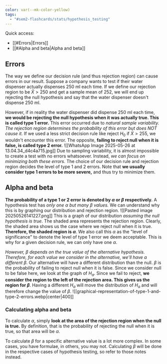 ```yaml
---
color: var(--mk-color-yellow)
tags:
  - "#sem2-flashcards/stats/hypothesis_testing"
---
```

Quick access:
- [[#Errors|Errors]]
- [[#Alpha and beta|Alpha and beta]]

## Errors
The way we define our decision rule (and thus rejection region) can cause errors in our result. Suppose a company wants to test if their water dispenser actually dispenses 250 ml each time. If we define our rejection region to be $\bar{X} > 250$ and get a sample mean of $252$, we will end up rejecting the null hypothesis and say that the water dispenser doesn't dispense 250 ml. 

However, if in reality the water dispenser did dispense 250 ml each time, **we would be rejecting the null hypothesis when it was actually true. This is called type 1 error.** This error occurred due to *natural sample variability. The rejection region determines the probability of this error but does NOT cause it.* If we used a less strict decision rule like reject $H_{0}$ if $\bar{X} > 255$, we wouldn't encounter this error. The opposite, **failing to reject null when it is false, is called type 2 error.** 
 ![[WhatsApp Image 2025-05-26 at 13.04.34_d4c4a715.jpg]]
Due to sampling variability, it is almost impossible to create a test with no errors whatsoever. Instead, *we can focus on minimizing both these errors.* The choice of our decision rule and rejection region decides the level of type 1 and 2 errors. Note that **we usually consider type 1 errors to be more severe,** and thus try to minimize them.
 
## Alpha and beta
**The probability of a type 1 or 2 error is denoted by $\alpha$ or $\beta$ respectively.** A hypothesis test has *only one $\alpha$ but many $\beta$ values.* We can understand why this is by graphing our distribution and rejection region.
![[Pasted image 20250526141227.png]]
This is a graph of our distribution *assuming the null hypothesis is true.* The shaded area represents the rejection region. Clearly, the shaded area shows us the case where we reject null when it is true. **Therefore, the shaded region is $\alpha$**. We also call this $\alpha$ as the "level of significance" to denote the level of type 1 error we deem acceptable. This is why for a given decision rule, we can only have one $\alpha$. 

*However, $\beta$ depends on the true value of the alternative hypothesis. Therefore, for each value we consider in the alternative, we'll have a different* $\beta$. Our alternative will have a different distribution than the null. $\beta$ is the probability of failing to reject null when it is false. Since we consider null to be false here, we look at the graph of $H_{a}$. Since we fail to reject, **we consider the region to the left of the rejection area. This gives us the region for $\beta$**. Having a different $H_{a}$ will move the distribution of $H_{a}$ and will therefore change the value of $\beta$.
![[graphical-representation-of-type-1-and-type-2-errors.webp|center|400]]

### Calculating alpha and beta
To calculate $\alpha$, simply **look at the area of the rejection region when the null is true.** By definition, that is the probability of rejecting the null when it is true, so that area will be $\alpha$.

To calculate $\beta$ for a specific alternative value is a lot more complex. In some cases, you have formulae, in others, you may not. Calculating $\beta$ will be done in the respective cases of hypothesis testing, so refer to those notes instead.